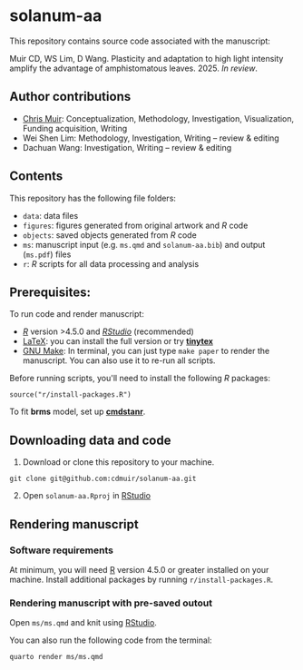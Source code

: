 # solanum-aa

This repository contains source code associated with the manuscript:

Muir CD, WS Lim, D Wang. Plasticity and adaptation to high light intensity amplify the advantage of amphistomatous leaves. 2025. *In review*.

## Author contributions

* [Chris Muir](https://cdmuir.netlify.app): Conceptualization, Methodology, Investigation, Visualization, Funding acquisition, Writing
* Wei Shen Lim: Methodology, Investigation, Writing – review & editing
* Dachuan Wang: Investigation, Writing – review & editing

## Contents

This repository has the following file folders:

- `data`: data files
- `figures`: figures generated from original artwork and *R* code
- `objects`: saved objects generated from *R* code
- `ms`: manuscript input (e.g. `ms.qmd` and `solanum-aa.bib`) and output (`ms.pdf`) files
- `r`: *R* scripts for all data processing and analysis

## Prerequisites:

To run code and render manuscript:

- [*R*](https://cran.r-project.org/) version >4.5.0 and [*RStudio*](https://www.posit.co/) (recommended)
- [LaTeX](https://www.latex-project.org/): you can install the full version or try [**tinytex**](https://yihui.org/tinytex/)
- [GNU Make](https://www.gnu.org/software/make/): In terminal, you can just type `make paper` to render the manuscript. You can also use it to re-run all scripts.

Before running scripts, you'll need to install the following *R* packages:

```
source("r/install-packages.R")
```

To fit **brms** model, set up [**cmdstanr**](https://mc-stan.org/cmdstanr/).

## Downloading data and code 

1. Download or clone this repository to your machine.

```
git clone git@github.com:cdmuir/solanum-aa.git
```

2. Open `solanum-aa.Rproj` in [RStudio](https://www.posit.co/)

## Rendering manuscript

### Software requirements

At minimum, you will need [R](https://cran.r-project.org/) version 4.5.0 or greater installed on your machine. Install additional packages by running `r/install-packages.R`.

### Rendering manuscript with pre-saved outout

Open `ms/ms.qmd` and knit using [RStudio](https://www.posit.co/).

You can also run the following code from the terminal:

```{terminal}
quarto render ms/ms.qmd
```
